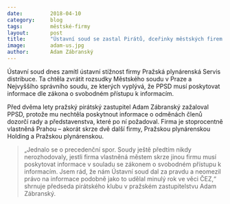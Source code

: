```yaml
---
date:         2018-04-10
category:     blog
tags:         městské-firmy
layout:       post
title:        "Ústavní soud se zastal Pirátů, dceřinky městských firem musejí poskytovat informace" 
image:        adam-us.jpg
author:       Adam Zábranský
---
```


Ústavní soud dnes zamítl ústavní stížnost firmy Pražská plynárenská Servis distribuce. Ta chtěla zvrátit rozsudky Městského soudu v Praze a Nejvyššího správního soudu, ze kterých vyplývá, že PPSD musí poskytovat informace dle zákona o svobodném přístupu k informacím.

Před dvěma lety pražský pirátský zastupitel Adam Zábranský zažaloval PPSD, protože mu nechtěla poskytnout informace o odměnách členů dozorčí rady a představenstva, které po ní požadoval. Firma je stoprocentně vlastněná Prahou – akorát skrze dvě další firmy, Pražskou plynárenskou Holding a Pražskou plynárenskou.

> „Jednalo se o precedenční spor. Soudy ještě předtím nikdy nerozhodovaly, jestli firma vlastněná městem skrze jinou firmu musí poskytovat informace v souladu se zákonem o svobodném přístupu k informacím. Jsem rád, že nám Ústavní soud dal za pravdu a neomezil právo na informace podobně jako to udělal minulý rok ve věci ČEZ,“ shrnuje předseda pirátského klubu v pražském zastupitelstvu Adam Zábranský.

